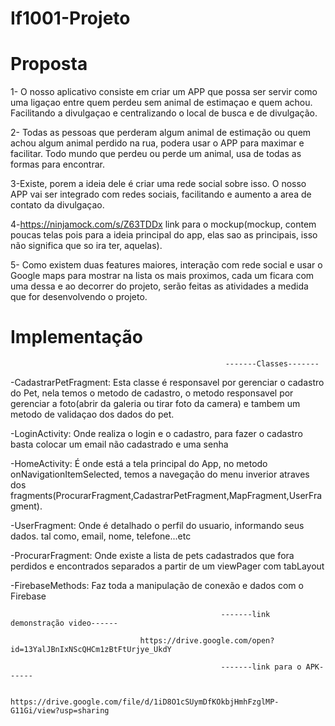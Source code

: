 # If1001-Projeto

# Proposta

1- O nosso aplicativo consiste em criar um APP que possa ser servir como uma ligaçao entre quem perdeu sem animal de estimaçao
   e quem achou. Facilitando a divulgaçao e centralizando o local de busca e de divulgação.

2- Todas as pessoas que perderam algum animal de estimação ou quem achou algum animal perdido na rua, podera usar o APP para maximar e facilitar. Todo mundo que perdeu ou perde um animal, usa de todas as formas para encontrar.

3-Existe, porem a ideia dele é criar uma rede social sobre isso. O nosso APP vai ser integrado com redes sociais, facilitando e aumento a area de contato da divulgaçao.


4-https://ninjamock.com/s/Z63TDDx link para o mockup(mockup, contem poucas telas pois para a ideia principal do app, elas sao as principais, isso não significa que so ira ter, aquelas).

5- Como existem duas features maiores, interação com rede social e usar o Google maps para mostrar na lista os mais proximos, cada um ficara com uma dessa e ao decorrer do projeto, serão feitas as atividades a medida que for desenvolvendo o projeto.

# Implementação

                                                    -------Classes-------
  
-CadastrarPetFragment: Esta classe é responsavel por gerenciar o cadastro do Pet, nela temos o metodo de cadastro, o metodo responsavel por gerenciar a foto(abrir da galeria ou tirar foto da camera) e tambem um metodo de validaçao dos dados do pet.

-LoginActivity: Onde realiza o login e o cadastro, para fazer o cadastro basta colocar um email não cadastrado e uma senha

-HomeActivity: É onde está a tela principal do App, no metodo onNavigationItemSelected, temos a navegação do menu inverior atraves dos fragments(ProcurarFragment,CadastrarPetFragment,MapFragment,UserFragment).

-UserFragment: Onde é detalhado o perfil do usuario, informando seus dados. tal como, email, nome, telefone...etc

-ProcurarFragment: Onde existe a lista de pets cadastrados que fora perdidos e encontrados separados a partir de um viewPager com tabLayout

-FirebaseMethods: Faz toda a manipulação de conexão e dados com o Firebase


                                                   -------link demonstração video------
                                                   
                                 https://drive.google.com/open?id=13YalJBnIxNScQHCm1zBtFtUrjye_UkdY
                                 
                                                   -------link para o APK------
                                                   
                          https://drive.google.com/file/d/1iD8O1cSUymDfKOkbjHmhFzglMP-G11Gi/view?usp=sharing      
